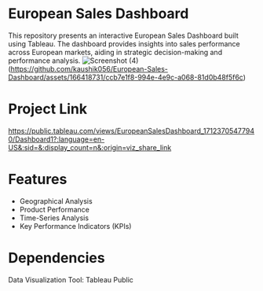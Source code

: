 # European Sales Dashboard
This repository presents an interactive European Sales Dashboard built using Tableau. The dashboard provides insights into sales performance across European markets, aiding in strategic decision-making and performance analysis.
![Screenshot (4)](https://github.com/kaushik056/European-Sales-Dashboard/assets/166418731/28b755fb-f78a-41f5-b79e-9b297a60c029)
(https://github.com/kaushik056/European-Sales-Dashboard/assets/166418731/ccb7e1f8-994e-4e9c-a068-81d0b48f5f6c)

# Project Link 
https://public.tableau.com/views/EuropeanSalesDashboard_17123705477940/Dashboard1?:language=en-US&:sid=&:display_count=n&:origin=viz_share_link

# Features
- Geographical Analysis
- Product Performance
- Time-Series Analysis
- Key Performance Indicators (KPIs)

# Dependencies
Data Visualization Tool: Tableau Public
